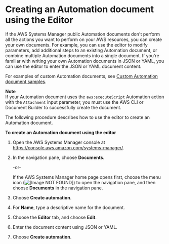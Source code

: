 # Creating an Automation document using the Editor<a name="automation-document-editor"></a>

If the AWS Systems Manager public Automation documents don't perform all the actions you want to perform on your AWS resources, you can create your own documents\. For example, you can use the editor to modify parameters, add additional steps to an existing Automation document, or combine multiple Automation documents into a single document\. If you're familiar with writing your own Automation documents in JSON or YAML, you can use the editor to enter the JSON or YAML document content\.

For examples of custom Automation documents, see [Custom Automation document samples](automation-document-samples.md)\.

**Note**  
If your Automation document uses the `aws:executeScript` Automation action with the `Attachment` input parameter, you must use the AWS CLI or Document Builder to successfully create the document\.

The following procedure describes how to use the editor to create an Automation document\.

**To create an Automation document using the editor**

1. Open the AWS Systems Manager console at [https://console\.aws\.amazon\.com/systems\-manager/](https://console.aws.amazon.com/systems-manager/)\.

1. In the navigation pane, choose **Documents**\.

   \-or\-

   If the AWS Systems Manager home page opens first, choose the menu icon \(![\[Image NOT FOUND\]](http://docs.aws.amazon.com/systems-manager/latest/userguide/images/menu-icon-small.png)\) to open the navigation pane, and then choose **Documents** in the navigation pane\.

1. Choose **Create automation**\.

1. For **Name**, type a descriptive name for the document\.

1. Choose the **Editor** tab, and choose **Edit**\.

1. Enter the document content using JSON or YAML\.

1. Choose **Create automation**\.